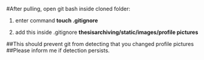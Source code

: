 #After pulling, open git bash inside cloned folder:
1. enter command **touch .gitignore**
        
2. add this inside .gitignore **thesisarchiving/static/images/profile pictures**

##This should prevent git from detecting that you changed profile pictures
##Please inform me if detection persists.
